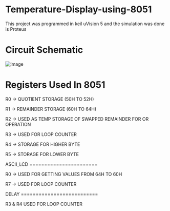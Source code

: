 # Temperature-Display-using-8051
 This project was programmed in keil uVision 5 and the simulation was done is Proteus

# Circuit Schematic

 ![image](https://github.com/user-attachments/assets/8714311c-b4a4-4a83-b304-25cd86ac6d96)

# Registers Used In 8051

R0 -> QUOTIENT STORAGE (50H TO 52H)

R1 -> REMAINDER STORAGE (60H TO 64H)

R2 -> USED AS TEMP STORAGE OF SWAPPED REMAINDER FOR OR OPERATION

R3 -> USED FOR LOOP COUNTER

R4 -> STORAGE FOR HIGHER BYTE

R5 -> STORAGE FOR LOWER BYTE

ASCII_LCD =======================

R0 -> USED FOR GETTING VALUES FROM 64H TO 60H 

R7 -> USED FOR LOOP COUNTER

DELAY ==========================

R3 & R4 USED FOR LOOP COUNTER 

